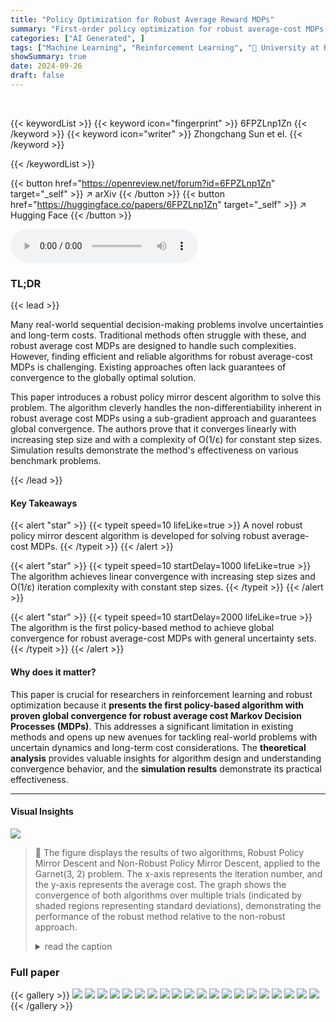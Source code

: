 ```yaml
---
title: "Policy Optimization for Robust Average Reward MDPs"
summary: "First-order policy optimization for robust average-cost MDPs achieves linear convergence with increasing step size and 0(1/ε) complexity with constant step size, solving a critical gap in existing res..."
categories: ["AI Generated", ]
tags: ["Machine Learning", "Reinforcement Learning", "🏢 University at Buffalo",]
showSummary: true
date: 2024-09-26
draft: false
---
```


<br>

{{< keywordList >}}
{{< keyword icon="fingerprint" >}} 6FPZLnp1Zn {{< /keyword >}}
{{< keyword icon="writer" >}} Zhongchang Sun et el. {{< /keyword >}}
 
{{< /keywordList >}}

{{< button href="https://openreview.net/forum?id=6FPZLnp1Zn" target="_self" >}}
↗ arXiv
{{< /button >}}
{{< button href="https://huggingface.co/papers/6FPZLnp1Zn" target="_self" >}}
↗ Hugging Face
{{< /button >}}



<audio controls>
    <source src="https://ai-paper-reviewer.com/6FPZLnp1Zn/podcast.wav" type="audio/wav">
    Your browser does not support the audio element.
</audio>


### TL;DR


{{< lead >}}

Many real-world sequential decision-making problems involve uncertainties and long-term costs.  Traditional methods often struggle with these, and robust average cost MDPs are designed to handle such complexities. However, finding efficient and reliable algorithms for robust average-cost MDPs is challenging. Existing approaches often lack guarantees of convergence to the globally optimal solution.

This paper introduces a robust policy mirror descent algorithm to solve this problem. The algorithm cleverly handles the non-differentiability inherent in robust average cost MDPs using a sub-gradient approach and guarantees global convergence.  The authors prove that it converges linearly with increasing step size and with a complexity of O(1/ε) for constant step sizes.  Simulation results demonstrate the method's effectiveness on various benchmark problems.

{{< /lead >}}


#### Key Takeaways

{{< alert "star" >}}
{{< typeit speed=10 lifeLike=true >}} A novel robust policy mirror descent algorithm is developed for solving robust average-cost MDPs. {{< /typeit >}}
{{< /alert >}}

{{< alert "star" >}}
{{< typeit speed=10 startDelay=1000 lifeLike=true >}} The algorithm achieves linear convergence with increasing step sizes and O(1/ε) iteration complexity with constant step sizes. {{< /typeit >}}
{{< /alert >}}

{{< alert "star" >}}
{{< typeit speed=10 startDelay=2000 lifeLike=true >}} The algorithm is the first policy-based method to achieve global convergence for robust average-cost MDPs with general uncertainty sets. {{< /typeit >}}
{{< /alert >}}

#### Why does it matter?
This paper is crucial for researchers in reinforcement learning and robust optimization because it **presents the first policy-based algorithm with proven global convergence for robust average cost Markov Decision Processes (MDPs)**.  This addresses a significant limitation in existing methods and opens up new avenues for tackling real-world problems with uncertain dynamics and long-term cost considerations.  The **theoretical analysis** provides valuable insights for algorithm design and understanding convergence behavior, and the **simulation results** demonstrate its practical effectiveness.

------
#### Visual Insights



![](https://ai-paper-reviewer.com/6FPZLnp1Zn/figures_8_1.jpg)

> 🔼 The figure displays the results of two algorithms, Robust Policy Mirror Descent and Non-Robust Policy Mirror Descent, applied to the Garnet(3, 2) problem.  The x-axis represents the iteration number, and the y-axis represents the average cost.  The graph shows the convergence of both algorithms over multiple trials (indicated by shaded regions representing standard deviations), demonstrating the performance of the robust method relative to the non-robust approach.
> <details>
> <summary>read the caption</summary>
> Figure 1: Garnet(3, 2)
> </details>







### Full paper

{{< gallery >}}
<img src="https://ai-paper-reviewer.com/6FPZLnp1Zn/1.png" class="grid-w50 md:grid-w33 xl:grid-w25" />
<img src="https://ai-paper-reviewer.com/6FPZLnp1Zn/2.png" class="grid-w50 md:grid-w33 xl:grid-w25" />
<img src="https://ai-paper-reviewer.com/6FPZLnp1Zn/3.png" class="grid-w50 md:grid-w33 xl:grid-w25" />
<img src="https://ai-paper-reviewer.com/6FPZLnp1Zn/4.png" class="grid-w50 md:grid-w33 xl:grid-w25" />
<img src="https://ai-paper-reviewer.com/6FPZLnp1Zn/5.png" class="grid-w50 md:grid-w33 xl:grid-w25" />
<img src="https://ai-paper-reviewer.com/6FPZLnp1Zn/6.png" class="grid-w50 md:grid-w33 xl:grid-w25" />
<img src="https://ai-paper-reviewer.com/6FPZLnp1Zn/7.png" class="grid-w50 md:grid-w33 xl:grid-w25" />
<img src="https://ai-paper-reviewer.com/6FPZLnp1Zn/8.png" class="grid-w50 md:grid-w33 xl:grid-w25" />
<img src="https://ai-paper-reviewer.com/6FPZLnp1Zn/9.png" class="grid-w50 md:grid-w33 xl:grid-w25" />
<img src="https://ai-paper-reviewer.com/6FPZLnp1Zn/10.png" class="grid-w50 md:grid-w33 xl:grid-w25" />
<img src="https://ai-paper-reviewer.com/6FPZLnp1Zn/11.png" class="grid-w50 md:grid-w33 xl:grid-w25" />
<img src="https://ai-paper-reviewer.com/6FPZLnp1Zn/12.png" class="grid-w50 md:grid-w33 xl:grid-w25" />
<img src="https://ai-paper-reviewer.com/6FPZLnp1Zn/13.png" class="grid-w50 md:grid-w33 xl:grid-w25" />
<img src="https://ai-paper-reviewer.com/6FPZLnp1Zn/14.png" class="grid-w50 md:grid-w33 xl:grid-w25" />
<img src="https://ai-paper-reviewer.com/6FPZLnp1Zn/15.png" class="grid-w50 md:grid-w33 xl:grid-w25" />
<img src="https://ai-paper-reviewer.com/6FPZLnp1Zn/16.png" class="grid-w50 md:grid-w33 xl:grid-w25" />
<img src="https://ai-paper-reviewer.com/6FPZLnp1Zn/17.png" class="grid-w50 md:grid-w33 xl:grid-w25" />
<img src="https://ai-paper-reviewer.com/6FPZLnp1Zn/18.png" class="grid-w50 md:grid-w33 xl:grid-w25" />
<img src="https://ai-paper-reviewer.com/6FPZLnp1Zn/19.png" class="grid-w50 md:grid-w33 xl:grid-w25" />
<img src="https://ai-paper-reviewer.com/6FPZLnp1Zn/20.png" class="grid-w50 md:grid-w33 xl:grid-w25" />
{{< /gallery >}}